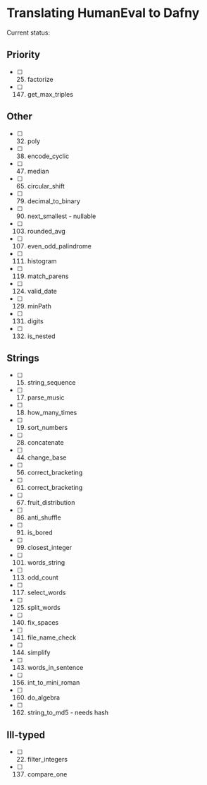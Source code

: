 # Translating HumanEval to Dafny

Current status:

## Priority
- [ ] 25. factorize
- [ ] 147. get_max_triples

## Other

- [ ] 32. poly
- [ ] 38. encode_cyclic
- [ ] 47. median
- [ ] 65. circular_shift
- [ ] 79. decimal_to_binary
- [ ] 90. next_smallest - nullable
- [ ] 103. rounded_avg
- [ ] 107. even_odd_palindrome
- [ ] 111. histogram
- [ ] 119. match_parens
- [ ] 124. valid_date
- [ ] 129. minPath
- [ ] 131. digits
- [ ] 132. is_nested


## Strings
- [ ] 15. string_sequence
- [ ] 17. parse_music
- [ ] 18. how_many_times
- [ ] 19. sort_numbers
- [ ] 28. concatenate
- [ ] 44. change_base
- [ ] 56. correct_bracketing
- [ ] 61. correct_bracketing
- [ ] 67. fruit_distribution
- [ ] 86. anti_shuffle
- [ ] 91. is_bored
- [ ] 99. closest_integer
- [ ] 101. words_string
- [ ] 113. odd_count
- [ ] 117. select_words
- [ ] 125. split_words
- [ ] 140. fix_spaces
- [ ] 141. file_name_check
- [ ] 144. simplify
- [ ] 143. words_in_sentence
- [ ] 156. int_to_mini_roman
- [ ] 160. do_algebra
- [ ] 162. string_to_md5 - needs hash

## Ill-typed
- [ ] 22. filter_integers
- [ ] 137. compare_one